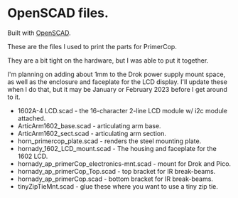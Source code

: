 # OpenSCAD files.

Built with [OpenSCAD](https://www.openscad.org).

These are the files I used to print the parts for PrimerCop.  

They are a bit tight on the hardware, but I was able to put it together.

I'm planning on adding about 1mm to the Drok power supply mount space, as well
as the enclosure and faceplate for the LCD display.  I'll update these when
I do that, but it may be January or February 2023 before I get around to it.

- 1602A-4 LCD.scad - the 16-character 2-line LCD module w/ i2c module attached.</br>
- ArticArm1602_base.scad - articulating arm base.</br>
- ArticArm1602_sect.scad - articulating arm section.</br>
- horn_primercop_plate.scad - renders the steel mounting plate.</br>
- hornady_1602_LCD_mount.scad - The housing and faceplate for the 1602 LCD.</br>
- hornady_ap_primerCop_electronics-mnt.scad - mount for Drok and Pico.</br>
- hornady_ap_primerCop_Top.scad - top bracket for IR break-beams.</br>
- hornady_ap_primerCop.scad - bottom bracket for IR break-beams.</br>
- tinyZipTieMnt.scad - glue these where you want to use a tiny zip tie.</br>